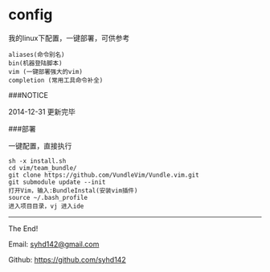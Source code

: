 config
============


我的linux下配置，一键部署，可供参考

    aliases(命令别名)
    bin(机器登陆脚本)
    vim (一键部署强大的vim)
    completion (常用工具命令补全)


###NOTICE

2014-12-31 更新完毕

###部署

一键配置，直接执行

    sh -x install.sh
    cd vim/team_bundle/
    git clone https://github.com/VundleVim/Vundle.vim.git
    git submodule update --init
    打开Vim，输入:BundleInstal(安装vim插件)
    source ~/.bash_profile
    进入项目目录，vj 进入ide


------------------------


The End!

Email: syhd142@gmail.com

Github: https://github.com/syhd142
